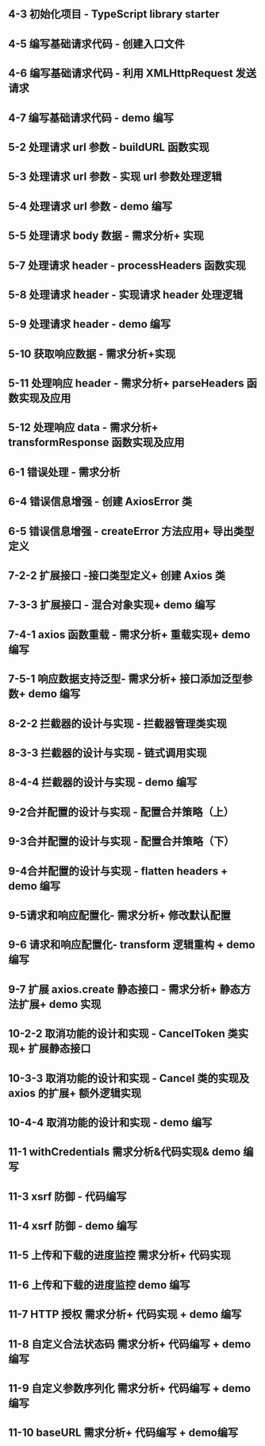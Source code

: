 <h2>4-3 初始化项目 - TypeScript library starter</h2>
<h2>4-5 编写基础请求代码 - 创建入口文件</h2>
<h2>4-6 编写基础请求代码 - 利用 XMLHttpRequest 发送请求</h2>
<h2>4-7 编写基础请求代码 - demo 编写</h2>
<h2>5-2 处理请求 url 参数 - buildURL 函数实现</h2>
<h2>5-3 处理请求 url 参数 - 实现 url 参数处理逻辑</h2>
<h2>5-4 处理请求 url 参数 - demo 编写</h2>
<h2>5-5 处理请求 body 数据 - 需求分析+ 实现</h2>
<h2>5-7 处理请求 header - processHeaders 函数实现</h2>
<h2>5-8 处理请求 header - 实现请求 header 处理逻辑</h2>
<h2>5-9 处理请求 header - demo 编写</h2>
<h2>5-10 获取响应数据 - 需求分析+实现</h2>
<h2>5-11 处理响应 header - 需求分析+ parseHeaders 函数实现及应用</h2>
<h2>5-12 处理响应 data - 需求分析+ transformResponse 函数实现及应用</h2>
<h2>6-1 错误处理 - 需求分析</h2>
<h2>6-4 错误信息增强 - 创建 AxiosError 类</h2>
<h2>6-5 错误信息增强 - createError 方法应用+ 导出类型定义</h2>
<h2>7-2-2 扩展接口 -接口类型定义+ 创建 Axios 类</h2>
<h2>7-3-3 扩展接口 - 混合对象实现+ demo 编写</h2>
<h2>7-4-1 axios 函数重载 - 需求分析+ 重载实现+ demo 编写</h2>
<h2>7-5-1 响应数据支持泛型- 需求分析+ 接口添加泛型参数+ demo 编写</h2>
<h2>8-2-2 拦截器的设计与实现 - 拦截器管理类实现</h2>
<h2>8-3-3 拦截器的设计与实现 - 链式调用实现</h2>
<h2>8-4-4 拦截器的设计与实现 - demo 编写</h2>
<h2>9-2合并配置的设计与实现 - 配置合并策略（上）</h2>
<h2>9-3合并配置的设计与实现 - 配置合并策略（下）</h2>
<h2>9-4合并配置的设计与实现 - flatten headers + demo 编写</h2>
<h2>9-5请求和响应配置化- 需求分析+ 修改默认配置</h2>
<h2>9-6 请求和响应配置化- transform 逻辑重构 + demo 编写</h2>
<h2>9-7 扩展 axios.create 静态接口 - 需求分析+ 静态方法扩展+ demo 实现</h2>
<h2>10-2-2 取消功能的设计和实现 - CancelToken 类实现+ 扩展静态接口</h2>
<h2>10-3-3 取消功能的设计和实现 - Cancel 类的实现及 axios 的扩展+ 额外逻辑实现</h2>
<h2>10-4-4 取消功能的设计和实现 - demo 编写</h2>
<h2>11-1 withCredentials 需求分析&代码实现& demo 编写</h2>
<h2>11-3 xsrf 防御 - 代码编写</h2>
<h2>11-4 xsrf 防御 - demo 编写</h2>
<h2>11-5 上传和下载的进度监控 需求分析+ 代码实现</h2>
<h2>11-6 上传和下载的进度监控 demo 编写</h2>
<h2>11-7 HTTP 授权 需求分析+ 代码实现 + demo 编写</h2>
<h2>11-8 自定义合法状态码 需求分析+ 代码编写 + demo编写</h2>
<h2>11-9 自定义参数序列化 需求分析+ 代码编写 + demo编写</h2>
<h2>11-10 baseURL 需求分析+ 代码编写 + demo编写</h2>
<h2></h2>
